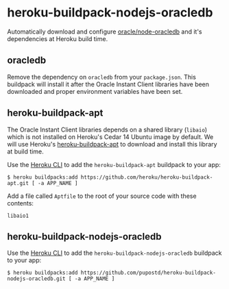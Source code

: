 # heroku-buildpack-nodejs-oracledb 

Automatically download and configure [oracle/node-oracledb](https://github.com/oracle/node-oracledb) and it's dependencies at Heroku build time.

## oracledb

Remove the dependency on `oracledb` from your `package.json`. This buildpack will install it after the Oracle Instant Client libraries have been downloaded and proper environment variables have been set.

## heroku-buildpack-apt

The Oracle Instant Client libraries depends on a shared library (`libaio`) which is not installed on Heroku's Cedar 14 Ubuntu image by default. We will use Heroku's [heroku-buildpack-apt](https://github.com/heroku/heroku-buildpack-apt) to download and install this library at build time.

Use the [Heroku CLI](https://toolbelt.heroku.com/) to add the `heroku-buildpack-apt` buildpack to your app:

    $ heroku buildpacks:add https://github.com/heroku/heroku-buildpack-apt.git [ -a APP_NAME ]

Add a file called `Aptfile` to the root of your source code with these contents:

    libaio1

## heroku-buildpack-nodejs-oracledb

Use the [Heroku CLI](https://toolbelt.heroku.com/) to add the `heroku-buildpack-nodejs-oracledb` buildpack to your app:

    $ heroku buildpacks:add https://github.com/pupostd/heroku-buildpack-nodejs-oracledb.git [ -a APP_NAME ]
